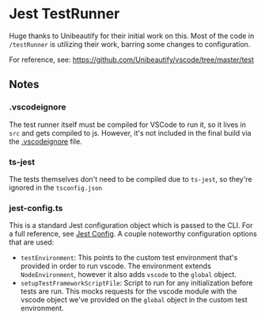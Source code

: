 # Jest TestRunner

Huge thanks to Unibeautify for their initial work on this. Most of the code in `/testRunner` is utilizing their work, barring some changes to configuration.

For reference, see:
https://github.com/Unibeautify/vscode/tree/master/test

## Notes

### .vscodeignore

The test runner itself must be compiled for VSCode to run it, so it lives in `src` and gets compiled to js. However, it's not included in the final build via the [.vscodeignore](https://code.visualstudio.com/api/working-with-extensions/publishing-extension#.vscodeignore) file.

### ts-jest

The tests themselves don't need to be compiled due to `ts-jest`, so they're ignored in the `tsconfig.json`

### jest-config.ts

This is a standard Jest configuration object which is passed to the CLI. For a full reference, see [Jest Config](https://jestjs.io/docs/en/configuration.html). A couple noteworthy configuration options that are used:

- `testEnvironment`: This points to the custom test environment that's provided in order to run vscode. The environment extends `NodeEnvironment`, however it also adds `vscode` to the `global` object.
- `setupTestFrameworkScriptFile`: Script to run for any initialization before tests are run. This mocks requests for the vscode module with the vscode object we've provided on the `global` object in the custom test environment.
